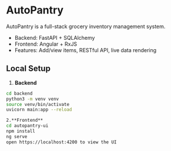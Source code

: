 # AutoPantry

AutoPantry is a full-stack grocery inventory management system.

- Backend: FastAPI + SQLAlchemy
- Frontend: Angular + RxJS
- Features: Add/view items, RESTful API, live data rendering

## Local Setup

1. **Backend**
```bash
cd backend
python3 -m venv venv
source venv/bin/activate
uvicorn main:app --reload

2.**Frontend**
cd autopantry-ui
npm install
ng serve
open https://localhost:4200 to view the UI

